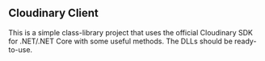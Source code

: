 ## Cloudinary Client

This is a simple class-library project that uses the official Cloudinary SDK for .NET/.NET Core with some useful methods. The DLLs should be ready-to-use.